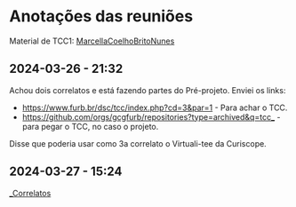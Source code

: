 # Anotações das reuniões  

Material de TCC1: [MarcellaCoelhoBritoNunes](MarcellaCoelhoBritoNunes)  

## 2024-03-26 - 21:32

Achou dois correlatos e está fazendo partes do Pré-projeto. Enviei os links:

- <https://www.furb.br/dsc/tcc/index.php?cd=3&par=1> - Para achar o TCC.  
- <https://github.com/orgs/gcgfurb/repositories?type=archived&q=tcc_> - para pegar o TCC, no caso o projeto.  

Disse que poderia usar como 3a correlato o Virtuali-tee da Curiscope.  

## 2024-03-27 - 15:24

[_Correlatos](_Correlatos)  
